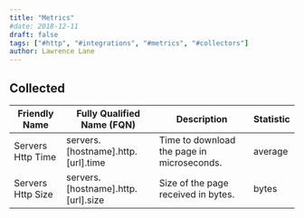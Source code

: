 ```yaml
---
title: "Metrics"
#date: 2018-12-11
draft: false
tags: ["#http", "#integrations", "#metrics", "#collectors"]
author: Lawrence Lane
---
```


## Collected

| Friendly Name     | Fully Qualified Name (FQN)         | Description                                | Statistic |
|-------------------|------------------------------------|--------------------------------------------|-----------|
| Servers Http Time | servers.[hostname].http.[url].time | Time to download the page in microseconds. | average   |
| Servers Http Size | servers.[hostname].http.[url].size | Size of the page received in bytes.        | bytes     |

